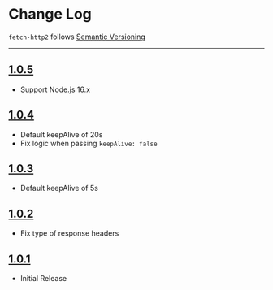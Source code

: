 # Change Log

`fetch-http2` follows [Semantic Versioning](http://semver.org/)

---

## [1.0.5](https://github.com/AndrewBarba/fetch-http2/releases/tag/1.0.5)

- Support Node.js 16.x

## [1.0.4](https://github.com/AndrewBarba/fetch-http2/releases/tag/1.0.4)

- Default keepAlive of 20s
- Fix logic when passing `keepAlive: false`

## [1.0.3](https://github.com/AndrewBarba/fetch-http2/releases/tag/1.0.3)

- Default keepAlive of 5s

## [1.0.2](https://github.com/AndrewBarba/fetch-http2/releases/tag/1.0.2)

- Fix type of response headers

## [1.0.1](https://github.com/AndrewBarba/fetch-http2/releases/tag/1.0.1)

- Initial Release
